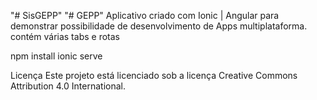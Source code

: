 "# SisGEPP" 
"# GEPP" 
Aplicativo criado com Ionic | Angular para demonstrar possibilidade de desenvolvimento de Apps multiplataforma.
contém várias tabs e rotas

npm install
ionic serve

Licença
Este projeto está licenciado sob a licença Creative Commons Attribution 4.0 International.

